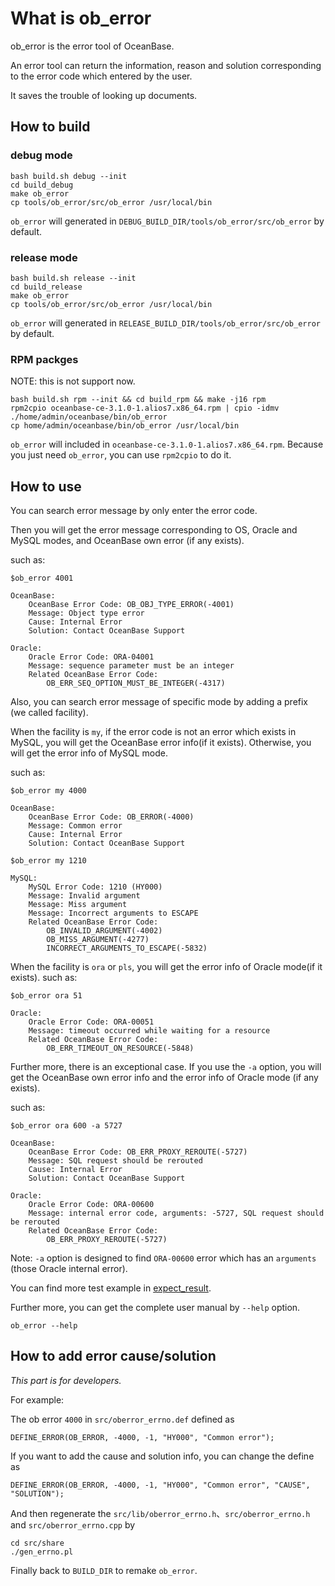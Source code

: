 # What is ob_error

ob_error is the error tool of OceanBase.

An error tool can return the information, reason and solution corresponding to the error code which entered by the user.

It saves the trouble of looking up documents.

## How to build

### debug mode

```shell
bash build.sh debug --init
cd build_debug
make ob_error
cp tools/ob_error/src/ob_error /usr/local/bin
```

`ob_error` will generated in `DEBUG_BUILD_DIR/tools/ob_error/src/ob_error` by default.

### release mode

```shell
bash build.sh release --init
cd build_release
make ob_error
cp tools/ob_error/src/ob_error /usr/local/bin
```

`ob_error` will generated in `RELEASE_BUILD_DIR/tools/ob_error/src/ob_error` by default.

### RPM packges

NOTE: this is not support now.

```shell
bash build.sh rpm --init && cd build_rpm && make -j16 rpm
rpm2cpio oceanbase-ce-3.1.0-1.alios7.x86_64.rpm | cpio -idmv ./home/admin/oceanbase/bin/ob_error
cp home/admin/oceanbase/bin/ob_error /usr/local/bin
```

`ob_error` will included in `oceanbase-ce-3.1.0-1.alios7.x86_64.rpm`.
Because you just need `ob_error`, you can use `rpm2cpio` to do it.

## How to use

You can search error message by only enter the error code.

Then you will get the error message corresponding to OS, Oracle and MySQL modes, and OceanBase own error (if any exists).

such as:

```shell
$ob_error 4001

OceanBase:
    OceanBase Error Code: OB_OBJ_TYPE_ERROR(-4001)
    Message: Object type error
    Cause: Internal Error
    Solution: Contact OceanBase Support

Oracle:
    Oracle Error Code: ORA-04001
    Message: sequence parameter must be an integer
    Related OceanBase Error Code:
        OB_ERR_SEQ_OPTION_MUST_BE_INTEGER(-4317)
```

Also, you can search error message of specific mode by adding a prefix (we called facility).

When the facility is `my`, if the error code is not an error which exists in MySQL, you will get the OceanBase error info(if it exists). Otherwise, you will get the error info of MySQL mode.

such as:

```shell
$ob_error my 4000

OceanBase:
    OceanBase Error Code: OB_ERROR(-4000)
    Message: Common error
    Cause: Internal Error
    Solution: Contact OceanBase Support

$ob_error my 1210

MySQL:
    MySQL Error Code: 1210 (HY000)
    Message: Invalid argument
    Message: Miss argument
    Message: Incorrect arguments to ESCAPE
    Related OceanBase Error Code:
        OB_INVALID_ARGUMENT(-4002)
        OB_MISS_ARGUMENT(-4277)
        INCORRECT_ARGUMENTS_TO_ESCAPE(-5832)
```

When the facility is `ora` or `pls`, you will get the error info of Oracle mode(if it exists).
such as:

```shell
$ob_error ora 51

Oracle:
    Oracle Error Code: ORA-00051
    Message: timeout occurred while waiting for a resource
    Related OceanBase Error Code:
        OB_ERR_TIMEOUT_ON_RESOURCE(-5848)
```

Further more, there is an exceptional case. If you use the `-a` option, you will get the OceanBase own error info and the error info of Oracle mode (if any exists).

such as:

```shell
$ob_error ora 600 -a 5727

OceanBase:
    OceanBase Error Code: OB_ERR_PROXY_REROUTE(-5727)
    Message: SQL request should be rerouted
    Cause: Internal Error
    Solution: Contact OceanBase Support

Oracle:
    Oracle Error Code: ORA-00600
    Message: internal error code, arguments: -5727, SQL request should be rerouted
    Related OceanBase Error Code:
        OB_ERR_PROXY_REROUTE(-5727)
```

Note: `-a` option is designed to find `ORA-00600` error which has an `arguments` (those Oracle internal error).

You can find more test example in [expect_result](test/expect_result.result).

Further more, you can get the complete user manual by `--help` option.

```shell
ob_error --help
```

## How to add error cause/solution

*This part is for developers.*

For example:

The ob error `4000` in `src/oberror_errno.def` defined as

```shell
DEFINE_ERROR(OB_ERROR, -4000, -1, "HY000", "Common error");
```

If you want to add the cause and solution info, you can change the define as

```shell
DEFINE_ERROR(OB_ERROR, -4000, -1, "HY000", "Common error", "CAUSE", "SOLUTION");
```

And then regenerate the `src/lib/oberror_errno.h`、`src/oberror_errno.h` and `src/oberror_errno.cpp` by

```shell
cd src/share
./gen_errno.pl
```

Finally back to `BUILD_DIR` to remake `ob_error`.
